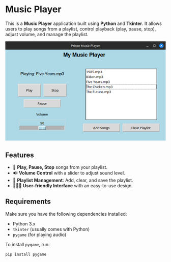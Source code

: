 # Music Player

This is a **Music Player** application built using **Python** and **Tkinter**. It allows users to play songs from a playlist, control playback (play, pause, stop), adjust volume, and manage the playlist.

![Music Player Screenshot](preview8.png)

## Features
- 🎵 **Play, Pause, Stop** songs from your playlist.
- 🔊 **Volume Control** with a slider to adjust sound level.
- 📜 **Playlist Management**: Add, clear, and save the playlist.
- 🧑‍🤝‍🧑 **User-friendly Interface** with an easy-to-use design.

## Requirements
Make sure you have the following dependencies installed:
- Python 3.x
- `tkinter` (usually comes with Python)
- `pygame` (for playing audio)

To install `pygame`, run:
```bash
pip install pygame
